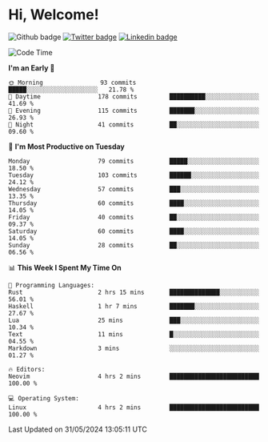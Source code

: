   # Hi, Welcome!
  ![Github badge](https://img.shields.io/github/followers/kraken-afk.svg?style=social&label=Follow&maxAge=2592000)
  [![Twitter badge](https://img.shields.io/badge/-Twitter-00acee?style=flat-square&logo=Twitter&logoColor=white)](https://twitter.com/trshppl)
  [![Linkedin badge](https://img.shields.io/badge/LinkedIn-0077B5?style=flat-square&logo=linkedin&logoColor=white)](https://www.linkedin.com/in/noveanrer)
<!--START_SECTION:waka-->
![Code Time](http://img.shields.io/badge/Code%20Time-226%20hrs%2043%20mins-blue)

**I'm an Early 🐤** 

```text
🌞 Morning                93 commits          █████░░░░░░░░░░░░░░░░░░░░   21.78 % 
🌆 Daytime                178 commits         ██████████░░░░░░░░░░░░░░░   41.69 % 
🌃 Evening                115 commits         ███████░░░░░░░░░░░░░░░░░░   26.93 % 
🌙 Night                  41 commits          ██░░░░░░░░░░░░░░░░░░░░░░░   09.60 % 
```
📅 **I'm Most Productive on Tuesday** 

```text
Monday                   79 commits          █████░░░░░░░░░░░░░░░░░░░░   18.50 % 
Tuesday                  103 commits         ██████░░░░░░░░░░░░░░░░░░░   24.12 % 
Wednesday                57 commits          ███░░░░░░░░░░░░░░░░░░░░░░   13.35 % 
Thursday                 60 commits          ████░░░░░░░░░░░░░░░░░░░░░   14.05 % 
Friday                   40 commits          ██░░░░░░░░░░░░░░░░░░░░░░░   09.37 % 
Saturday                 60 commits          ████░░░░░░░░░░░░░░░░░░░░░   14.05 % 
Sunday                   28 commits          ██░░░░░░░░░░░░░░░░░░░░░░░   06.56 % 
```


📊 **This Week I Spent My Time On** 

```text
💬 Programming Languages: 
Rust                     2 hrs 15 mins       ██████████████░░░░░░░░░░░   56.01 % 
Haskell                  1 hr 7 mins         ███████░░░░░░░░░░░░░░░░░░   27.67 % 
Lua                      25 mins             ███░░░░░░░░░░░░░░░░░░░░░░   10.34 % 
Text                     11 mins             █░░░░░░░░░░░░░░░░░░░░░░░░   04.55 % 
Markdown                 3 mins              ░░░░░░░░░░░░░░░░░░░░░░░░░   01.27 % 

🔥 Editors: 
Neovim                   4 hrs 2 mins        █████████████████████████   100.00 % 

💻 Operating System: 
Linux                    4 hrs 2 mins        █████████████████████████   100.00 % 
```


 Last Updated on 31/05/2024 13:05:11 UTC
<!--END_SECTION:waka-->
